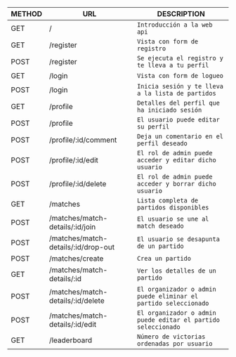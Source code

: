 | METHOD        | URL                                 | DESCRIPTION                                                     |
| ------------- | ------------------------------------| --------------------------------------------------|
| GET           | /                                   | `Introducción a la web api`   |
| GET           | /register                           | `Vista con form de registro`   |
| POST          | /register                           | `Se ejecuta el registro y te lleva a tu perfil`   |
| GET           | /login                              | `Vista con form de logueo`   |
| POST          | /login                              | `Inicia sesión y te lleva a la lista de partidos`   |
| GET           | /profile                            | `Detalles del perfil que ha iniciado sesión`   |
| POST          | /profile                            | `El usuario puede editar su perfil`   |
| POST          | /profile/:id/comment                | `Deja un comentario en el perfil deseado`   |
| POST          | /profile/:id/edit                   | `El rol de admin puede acceder y editar dicho usuario`   |
| POST          | /profile/:id/delete                 | `El rol de admin puede acceder y borrar dicho usuario`   |
| GET           | /matches                            | `Lista completa de partidos disponibles`   |
| POST          | /matches/match-details/:id/join     | `El usuario se une al match deseado`   |
| POST          | /matches/match-details/:id/drop-out | `El usuario se desapunta de un partido`   |
| POST          | /matches/create                     | `Crea un partido`   |
| GET           | /matches/match-details/:id          | `Ver los detalles de un partido` |
| POST          | /matches/match-details/:id/delete   | `El organizador o admin puede eliminar el partido seleccionado`  |
| POST          | /matches/match-details/:id/edit     | `El organizador o admin puede editar el partido seleccionado`  |
| GET           | /leaderboard                        | `Número de victorias ordenadas por usuario` |
